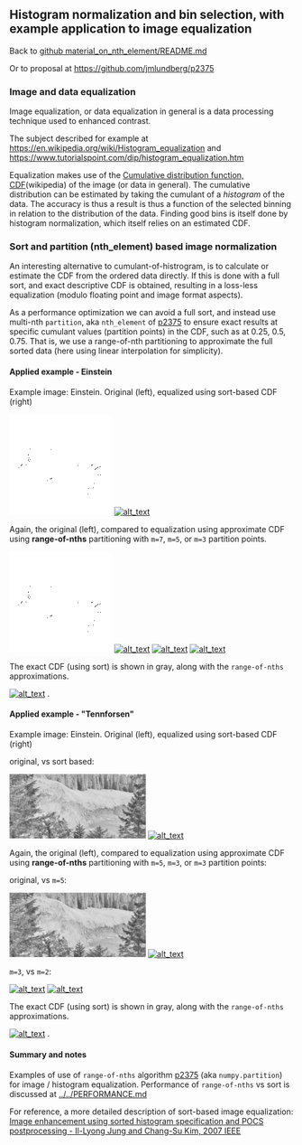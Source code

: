 
## Histogram normalization and bin selection, with example application to image equalization

Back to [github material_on_nth_element/README.md](../../README.md)

Or to proposal at https://github.com/jmlundberg/p2375

### Image and data equalization

Image equalization, or data equalization in general is a data processing technique used to enhanced contrast.

The subject described for example at https://en.wikipedia.org/wiki/Histogram_equalization and https://www.tutorialspoint.com/dip/histogram_equalization.htm

Equalization makes use of the
[Cumulative distribution function, CDF](https://en.wikipedia.org/wiki/Cumulative_distribution_function)(wikipedia) of the image (or data in general).
The cumulative distribution can be estimated by taking the cumulant of a *histogram* of the data. The accuracy is thus a result is thus a function of the selected binning in relation to the distribution of the data. Finding good bins is itself done by histogram normalization, which itself relies on an estimated CDF.

### Sort and partition (nth_element) based image normalization

An interesting alternative to cumulant-of-histrogram, is to calculate or estimate the CDF from the ordered data directly. If this is done with a full sort, and exact descriptive CDF is obtained, resulting in a loss-less equalization (modulo floating point and image format aspects).

As a performance optimization we can avoid a full sort, and instead use multi-nth `partition`, aka `nth_element` of [p2375](https://github.com/jmlundberg/p2375)
to ensure exact results at specific cumulant values (partition points) in the CDF, such as at 0.25, 0.5, 0.75.
That is, we use a range-of-nth partitioning to approximate the full sorted data (here using linear interpolation for simplicity).

#### Applied example - Einstein

Example image: Einstein. Original (left), equalized using sort-based CDF (right)

[<img alt="alt_text" src="einstein.png" />](einstein.png) [<img alt="alt_text" src="einstein_sort.png" />](einstein_sort.png)

Again, the original (left), compared to equalization using approximate CDF using **range-of-nths** partitioning with `m=7`, `m=5`, or `m=3` partition points.

[<img alt="alt_text" src="einstein.png" />](einstein.png) [<img alt="alt_text" src="einstein_partition7.png" />](einstein_partition7.png) [<img alt="alt_text" src="einstein_partition5.png" />](einstein_partition5.png) [<img alt="alt_text" src="einstein_partition3.png" />](einstein_partition3.png)

The exact CDF (using sort) is shown in gray, along with the `range-of-nths` approximations.


[<img alt="alt_text" width="48%" src="einstein_cdf_approximation.png" />](einstein_cdf_approximation.png) .

#### Applied example - "Tennforsen"

Example image: Einstein. Original (left), equalized using sort-based CDF (right)

original, vs sort based:

[<img alt="alt_text" width="48%" src="forsen.png" />](forsen.png) [<img alt="alt_text" width="48%" src="forsen_sort.png" />](forsen_sort.png)


Again, the original (left), compared to equalization using approximate CDF using **range-of-nths** partitioning with `m=5`, `m=3`, or `m=3` partition points:

original, vs `m=5`:

[<img alt="alt_text" width="48%" src="forsen.png" />](forsen.png)
[<img alt="alt_text" width="48%" src="forsen_partition5.png" />](forsen_partition5.png)

`m=3`, vs `m=2`:

[<img alt="alt_text" width="48%" src="forsen_partition3.png" />](forsen_partition3.png)
 [<img alt="alt_text" width="48%" src="forsen_partition2.png" />](forsen_partition2.png)


The exact CDF (using sort) is shown in gray, along with the `range-of-nths` approximations.

[<img alt="alt_text" width="48%" src="forsen_cdf_approximation.png" />](forsen_cdf_approximation.png) .

#### Summary and notes

Examples of use of `range-of-nths` algorithm [p2375](https://github.com/jmlundberg/p2375) (aka `numpy.partition`) for image / histogram equalization. Performance of `range-of-nths` vs sort
is discussed at [../../PERFORMANCE.md](../../PERFORMANCE.md)

For reference, a more detailed description of sort-based image equalization: [
Image enhancement using sorted histogram specification and POCS postprocessing -
Il-Lyong Jung and Chang-Su Kim, 2007 IEEE](https://projet.liris.cnrs.fr/imagine/pub/proceedings/ICIP-2007/pdfs/0100545.pdf)
